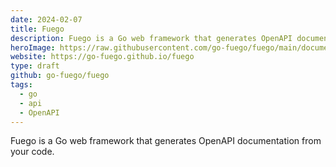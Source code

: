 ```yaml
---
date: 2024-02-07
title: Fuego
description: Fuego is a Go web framework that generates OpenAPI documentation from your code.
heroImage: https://raw.githubusercontent.com/go-fuego/fuego/main/documentation/static/img/fuego-big.png
website: https://go-fuego.github.io/fuego
type: draft
github: go-fuego/fuego
tags:
  - go
  - api
  - OpenAPI
---
```


Fuego is a Go web framework that generates OpenAPI documentation from your code.

